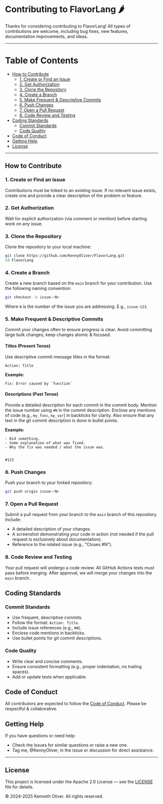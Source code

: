# Contributing to FlavorLang 🌶️

Thanks for considering contributing to FlavorLang! All types of contributions are welcome, including bug fixes, new features, documentation improvements, and ideas.

---

# Table of Contents

- [How to Contribute](#how-to-contribute)
  - [1. Create or Find an Issue](#1-create-or-find-an-issue)
  - [2. Get Authorization](#2-get-authorization)
  - [3. Clone the Repository](#3-clone-the-repository)
  - [4. Create a Branch](#4-create-a-branch)
  - [5. Make Frequent &amp; Descriptive Commits](#5-make-frequent--descriptive-commits)
  - [6. Push Changes](#6-push-changes)
  - [7. Open a Pull Request](#7-open-a-pull-request)
  - [8. Code Review and Testing](#8-code-review-and-testing)
- [Coding Standards](#coding-standards)
  - [Commit Standards](#commit-standards)
  - [Code Quality](#code-quality)
- [Code of Conduct](#code-of-conduct)
- [Getting Help](#getting-help)
- [License](#license)

---

## How to Contribute

### 1. Create or Find an Issue

Contributions must be linked to an existing issue. If no relevant issue exists, create one and provide a clear description of the problem or feature.

### 2. Get Authorization

Wait for explicit authorization (via comment or mention) before starting work on any issue.

### 3. Clone the Repository

Clone the repository to your local machine:

```bash
git clone https://github.com/KennyOliver/FlavorLang.git
cd FlavorLang
```

### 4. Create a Branch

Create a new branch based on the `main` branch for your contribution. Use the following naming convention:

```bash
git checkout -b issue-<N>
```

Where `N` is the number of the issue you are addressing. E.g., `issue-123`.

### 5. Make Frequent &amp; Descriptive Commits

Commit your changes often to ensure progress is clear. Avoid committing large bulk changes; keep changes atomic &amp; focused.

#### Titles (Present Tense)

Use descriptive commit message titles in the format:

```
Action: Title
```

**Example:**

```
Fix: Error caused by `function`
```

#### Descriptions (Past Tense)

Provide a detailed description for each commit in the commit body. Mention the issue number using `#N` in the commit description. Enclose any mentions of code (e.g., `my_func`, `my_var`) in backticks for clarity.
Also ensure that any text in the git commit description is done in bullet points.

**Example:**

```
- Did something.
- Some explanation of what was fixed.
- Why the fix was needed / what the issue was.


#123
```

### 6. Push Changes

Push your branch to your forked repository:

```bash
git push origin issue-<N>
```

### 7. Open a Pull Request

Submit a pull request from your branch to the `main` branch of this repository. Include:

- A detailed description of your changes.
- A screenshot demonstrating your code in action (not needed if the pull request is exclusively about documentation).
- Reference to the related issue (e.g., "Closes #N").

### 8. Code Review and Testing

Your pull request will undergo a code review. All GitHub Actions tests must pass before merging. After approval, we will merge your changes into the `main` branch.

## Coding Standards

### Commit Standards

- Use frequent, descriptive commits.
- Follow the format: `Action: Title`.
- Include issue references (e.g., `#N`).
- Enclose code mentions in backticks.
- Use bullet points for git commit descriptions.

### Code Quality

- Write clear and concise comments.
- Ensure consistent formatting (e.g., proper indentation, no trailing spaces).
- Add or update tests when applicable.

## Code of Conduct

All contributors are expected to follow the [Code of Conduct](./CODE_OF_CONDUCT.md). Please be respectful &amp; collaborative.

## Getting Help

If you have questions or need help:

- Check the Issues for similar questions or raise a new one.
- Tag me, @KennyOliver, in the issue or discussion for direct assistance.

---

## License

This project is licensed under the Apache 2.0 License &mdash; see the [LICENSE](./LICENSE) file for details.

&copy; 2024-2025 Kenneth Oliver. All rights reserved.
